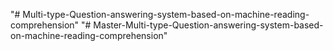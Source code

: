 "# Multi-type-Question-answering-system-based-on-machine-reading-comprehension" 
"# Master-Multi-type-Question-answering-system-based-on-machine-reading-comprehension" 
